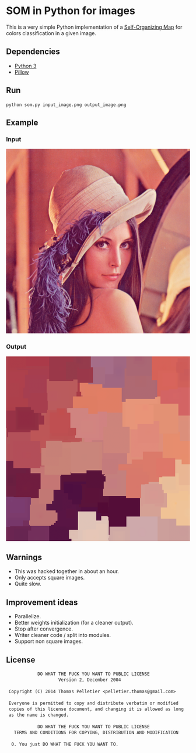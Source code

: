 # SOM in Python for images

This is a very simple Python implementation of a
[Self-Organizing Map](http://en.wikipedia.org/wiki/Self-organizing_map)
for colors classification in a given image.

## Dependencies

* [Python 3](http://python.org/)
* [Pillow](http://pillow.readthedocs.org/en/latest/)

## Run

    python som.py input_image.png output_image.png

## Example

### Input

![Lenna](lenna.png?raw=true)

### Output

![Result](result.png?raw=true)

## Warnings

* This was hacked together in about an hour.
* Only accepts square images.
* Quite slow.

## Improvement ideas

* Parallelize.
* Better weights initialization (for a cleaner output).
* Stop after convergence.
* Writer cleaner code / split into modules.
* Support non square images.

## License

                DO WHAT THE FUCK YOU WANT TO PUBLIC LICENSE
                        Version 2, December 2004

     Copyright (C) 2014 Thomas Pelletier <pelletier.thomas@gmail.com>

     Everyone is permitted to copy and distribute verbatim or modified
     copies of this license document, and changing it is allowed as long
     as the name is changed.

                DO WHAT THE FUCK YOU WANT TO PUBLIC LICENSE
       TERMS AND CONDITIONS FOR COPYING, DISTRIBUTION AND MODIFICATION

      0. You just DO WHAT THE FUCK YOU WANT TO.

